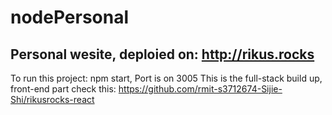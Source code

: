 # nodePersonal
## Personal wesite, deploied on: http://rikus.rocks

To run this project: npm start, Port is on 3005
This is the full-stack build up, front-end part check this: https://github.com/rmit-s3712674-Sijie-Shi/rikusrocks-react
